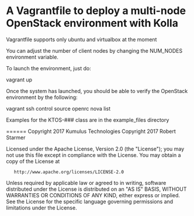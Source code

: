 # A Vagrantfile to deploy a multi-node OpenStack environment with Kolla

Vagrantfile supports only ubuntu and virtualbox at the moment

You can adjust the number of client nodes by changing the NUM_NODES
environment variable.

To launch the environment, just do:

  vagrant up

Once the system has launched, you should be able to verify
the OpenStack environment by the following:

  vagrant ssh control
  source openrc
  nova list

Examples for the KTOS-### class are in the example_files directory

======
 Copyright 2017 Kumulus Technologies
 Copyright 2017 Robert Starmer

   Licensed under the Apache License, Version 2.0 (the "License");
   you may not use this file except in compliance with the License.
   You may obtain a copy of the License at

       http://www.apache.org/licenses/LICENSE-2.0

   Unless required by applicable law or agreed to in writing, software
   distributed under the License is distributed on an "AS IS" BASIS,
   WITHOUT WARRANTIES OR CONDITIONS OF ANY KIND, either express or implied.
   See the License for the specific language governing permissions and
   limitations under the License.
